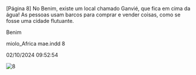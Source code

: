[Página 8]
No Benim, existe um local chamado Ganvié, que
fica em cima da água! As pessoas usam barcos
para comprar e vender coisas, como se fosse
uma cidade flutuante.

Benim

miolo_Africa mae.indd 8

02/10/2024 09:52:54

![8](./img/page_8-01.jpg)
